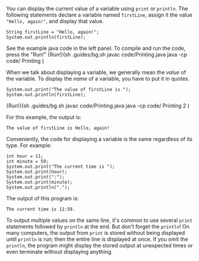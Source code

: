 You can display the current value of a variable using `print` or `println`. The following statements declare a variable named `firstLine`, assign it the value `"Hello, again!"`, and display that value.

```code
String firstLine = "Hello, again!";
System.out.println(firstLine);
```

See the example java code in the left panel.
To compile and run the code, press the "Run!"
{Run!}(sh .guides/bg.sh javac code/Printing.java java -cp code/ Printing )


When we talk about displaying a variable, we generally mean the *value* of the variable. To display the *name* of a variable, you have to put it in quotes.

```code
System.out.print("The value of firstLine is ");
System.out.println(firstLine);
```
{Run!}(sh .guides/bg.sh javac code/Printing.java java -cp code/ Printing 2 )


For this example, the output is:

```code
The value of firstLine is Hello, again!
```

Conveniently, the code for displaying a variable is the same regardless of its type. For example:

```code
int hour = 11;
int minute = 59;
System.out.print("The current time is ");
System.out.print(hour);
System.out.print(":");
System.out.print(minute);
System.out.println(".");
```

The output of this program is:

```code
The current time is 11:59.
```

To output multiple values on the same line, it's common to use several `print` statements followed by `println` at the end. But don't forget the `println`! On many computers, the output from `print` is stored without being displayed until `println` is run; then the entire line is displayed at once. If you omit the `println`, the program might display the stored output at unexpected times or even terminate without displaying anything.